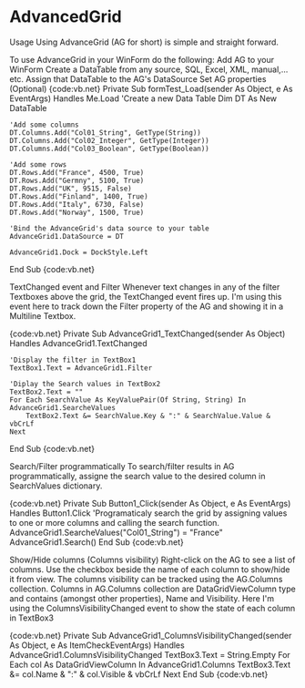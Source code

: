 # AdvancedGrid
Usage
Using AdvanceGrid (AG for short) is simple and straight forward.

To use AdvanceGrid in your WinForm do the following:
Add AG to your WinForm
Create a DataTable from any source, SQL, Excel, XML, manual,... etc.
Assign that DataTable to the AG's DataSource
Set AG properties (Optional)
{code:vb.net} Private Sub formTest_Load(sender As Object, e As EventArgs) Handles Me.Load 'Create a new Data Table Dim DT As New DataTable

    'Add some columns
    DT.Columns.Add("Col01_String", GetType(String))
    DT.Columns.Add("Col02_Integer", GetType(Integer))
    DT.Columns.Add("Col03_Boolean", GetType(Boolean))

    'Add some rows
    DT.Rows.Add("France", 4500, True)
    DT.Rows.Add("Germny", 5100, True)
    DT.Rows.Add("UK", 9515, False)
    DT.Rows.Add("Finland", 1400, True)
    DT.Rows.Add("Italy", 6730, False)
    DT.Rows.Add("Norway", 1500, True)

    'Bind the AdvanceGrid's data source to your table
    AdvanceGrid1.DataSource = DT

    AdvanceGrid1.Dock = DockStyle.Left
End Sub
{code:vb.net}

TextChanged event and Filter
Whenever text changes in any of the filter Textboxes above the grid, the TextChanged event fires up. I'm using this event here to track down the Filter property of the AG and showing it in a Multiline Textbox.

{code:vb.net} Private Sub AdvanceGrid1_TextChanged(sender As Object) Handles AdvanceGrid1.TextChanged

    'Display the filter in TextBox1
    TextBox1.Text = AdvanceGrid1.Filter

    'Diplay the Search values in TextBox2
    TextBox2.Text = ""
    For Each SearchValue As KeyValuePair(Of String, String) In AdvanceGrid1.SearcheValues
        TextBox2.Text &= SearchValue.Key & ":" & SearchValue.Value & vbCrLf
    Next
End Sub
{code:vb.net}

Search/Filter programmatically
To search/filter results in AG programmatically, assigne the search value to the desired column in SearchValues dictionary.

{code:vb.net} Private Sub Button1_Click(sender As Object, e As EventArgs) Handles Button1.Click 'Programaticaly search the grid by assigning values to one or more columns and calling the search function. AdvanceGrid1.SearcheValues("Col01_String") = "France" AdvanceGrid1.Search() End Sub {code:vb.net}

Show/Hide columns (Columns visibility)
Right-click on the AG to see a list of columns. Use the checkbox beside the name of each column to show/hide it from view. The columns visibility can be tracked using the AG.Columns collection. Columns in AG.Columns collection are DataGridViewColumn type and contains (amongst other properties), Name and Visibility. Here I'm using the ColumnsVisibilityChanged event to show the state of each column in TextBox3

{code:vb.net} Private Sub AdvanceGrid1_ColumnsVisibilityChanged(sender As Object, e As ItemCheckEventArgs) Handles AdvanceGrid1.ColumnsVisibilityChanged TextBox3.Text = String.Empty For Each col As DataGridViewColumn In AdvanceGrid1.Columns TextBox3.Text &= col.Name & ":" & col.Visible & vbCrLf Next End Sub {code:vb.net}
